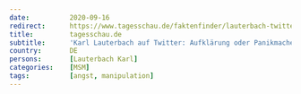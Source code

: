 ```yaml
---
date:          2020-09-16
redirect:      https://www.tagesschau.de/faktenfinder/lauterbach-twitter-101.html
title:         tagesschau.de
subtitle:      'Karl Lauterbach auf Twitter: Aufklärung oder Panikmache?'
country:       DE
persons:       [Lauterbach Karl]
categories:    [MSM]
tags:          [angst, manipulation]
---
```

